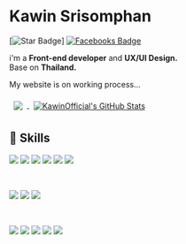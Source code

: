 # Kawin Srisomphan
[![Star Badge](https://img.shields.io/github/stars/KawinOfficial)]
[![Facebooks Badge](https://img.shields.io/badge/Facebook-Profile-blue)](http://facebook.com/kawinsrisomphan)


<!-- This is website about myself. Thanks for coming >&lt; -->

i'm a <b>Front-end developer</b> and <b>UX/UI Design.</b><br />
Base on <b>Thailand.</b><br/>

My website is on working process...<br />



<a href="https://github.com/KawinOfficial">
  <img align="center" style="margin:0.5rem" src="https://github-readme-stats.vercel.app/api/top-langs/?username=KawinOfficial&hide=html,css&title_color=ffffff&text_color=c9cacc&icon_color=4AB197&bg_color=1A2B34" />
</a>

<a href="https://github.com/KawinOfficial">
  <img align="center" style="margin:0.5rem" src="https://github-readme-stats.vercel.app/api?username=KawinOfficial&show_icons=true&line_height=27&count_private=true&title_color=ffffff&text_color=c9cacc&icon_color=4AB097&bg_color=1A2B34" alt="KawinOfficial's GitHub Stats" />
</a>


## 💼 Skills

![](https://img.shields.io/badge/Code-React-informational?style=flat&logo=react&logoColor=white&color=4AB197)
![](https://img.shields.io/badge/Code-Redux-informational?style=flat&logo=Redux&logoColor=white&color=4AB197)
![](https://img.shields.io/badge/Code-Vue-informational?style=flat&logo=Vue&logoColor=white&color=4AB197)
![](https://img.shields.io/badge/Code-JavaScript-informational?style=flat&logo=JavaScript&logoColor=white&color=4AB197)
![](https://img.shields.io/badge/Code-MongoDB-informational?style=flat&logo=MongoDB&logoColor=white&color=4AB197)
![](https://img.shields.io/badge/Code-MySQL-informational?style=flat&logo=MySQL&logoColor=white&color=4AB197)
  
<br>

![](https://img.shields.io/badge/Style-CSS-informational?style=flat&logo=css3&logoColor=white&color=4AB197)
![](https://img.shields.io/badge/Style-Tailwind-informational?style=flat&logo=Tailwind-CSS&logoColor=white&color=4AB197)
![](https://img.shields.io/badge/Style-Stylus-informational?style=flat&logo=Stylus&logoColor=white&color=4AB197)

<br>
  
![](https://img.shields.io/badge/Tools-GitHub-informational?style=flat&logo=GitHub&logoColor=white&color=4AB197)
![](https://img.shields.io/badge/Tools-Blender-informational?style=flat&logo=Blender&logoColor=white&color=4AB197)
![](https://img.shields.io/badge/Tools-Photoshop-informational?style=flat&logo=Adobe-Photoshop&logoColor=white&color=4AB197)
![](https://img.shields.io/badge/Tools-AdobeXD-informational?style=flat&logo=Adobe-XD&logoColor=white&color=4AB197)
![](https://img.shields.io/badge/Tools-AdobeLR-informational?style=flat&logo=Lightroom&logoColor=white&color=4AB197)



